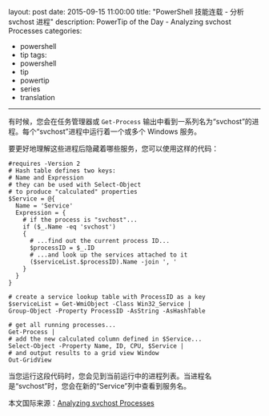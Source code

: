 ﻿layout: post
date: 2015-09-15 11:00:00
title: "PowerShell 技能连载 - 分析 svchost 进程"
description: PowerTip of the Day - Analyzing svchost Processes
categories:
- powershell
- tip
tags:
- powershell
- tip
- powertip
- series
- translation
---
有时候，您会在任务管理器或 `Get-Process` 输出中看到一系列名为“svchost”的进程。每个“svchost”进程中运行着一个或多个 Windows 服务。

要更好地理解这些进程后隐藏着哪些服务，您可以使用这样的代码：

    #requires -Version 2
    # Hash table defines two keys: 
    # Name and Expression
    # they can be used with Select-Object
    # to produce "calculated" properties
    $Service = @{
      Name = 'Service'
      Expression = {
        # if the process is "svchost"...
        if ($_.Name -eq 'svchost')
        {
          # ...find out the current process ID...
          $processID = $_.ID
          # ...and look up the services attached to it
          ($serviceList.$processID).Name -join ', '
        }
      }
    }
    
    # create a service lookup table with ProcessID as a key
    $serviceList = Get-WmiObject -Class Win32_Service |
    Group-Object -Property ProcessID -AsString -AsHashTable
      
    # get all running processes...
    Get-Process |
    # add the new calculated column defined in $Service...
    Select-Object -Property Name, ID, CPU, $Service |
    # and output results to a grid view Window
    Out-GridView

当您运行这段代码时，您会见到当前运行中的进程列表。当进程名是“svchost”时，您会在新的“Service”列中查看到服务名。

<!--more-->
本文国际来源：[Analyzing svchost Processes](http://powershell.com/cs/blogs/tips/archive/2015/09/15/analyzing-svchost-processes.aspx)
